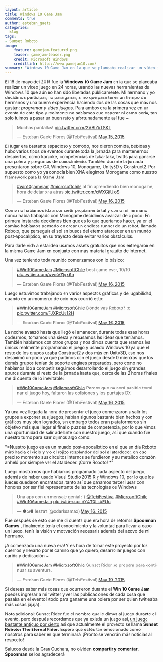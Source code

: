 ```yaml
---
layout: article
title: Windows 10 Game Jam
comments: true
author: esteban_gaete
categories:
- blog
tags:
- Sunset Roboto
image:
    feature: gamejam-featured.png
    teaser: gamejam-teaser.png
    credit: Microsoft Windows
    creditlink: https://www.gamejam10.com/
summary: "Windows 10 Game Jam en la que se planeaba realizar un vídeo juego en 24 horas, usando las nuevas herramientas de Windows ..."
---
```


El 15 de mayo del 2015 fue la **Windows 10 Game Jam** en la que se planeaba 
realizar un vídeo juego en 24 horas, usando las nuevas herramientas de Windows 
10 que aún no han sido liberadas públicamente. Mi hermano y yo decidimos 
participar, no para ganar, si no que para tener un tiempo de hermanos y una 
buena experiencia haciendo dos de las cosas que más nos gustan: *programar y 
vídeo juegos*. Para ambos era la primera vez en un evento de este tipo y 
realmente no sabíamos que esperar ni como sería, tan solo fuimos a pasar 
un buen rato y afortunadamente así fue ~

<blockquote class="twitter-tweet" lang="en"><p lang="es" dir="ltr">Muchas pantallas! <a href="http://t.co/2VBlZbTSKL">pic.twitter.com/2VBlZbTSKL</a></p>&mdash; Esteban Gaete Flores (@TebiFestival) <a href="https://twitter.com/TebiFestival/status/599330951127240704">May 15, 2015</a></blockquote>

El lugar era bastante espacioso y cómodo, nos dieron comida, bebidas y hubo 
varios tipos de eventos durante toda la jornada para mantenernos despiertos, 
como karaoke, competencias de taka-taka, twitts para ganarse una polera y 
preguntas de conocimiento. También durante la jornada presentaron sobre C#, 
Windows 10, Monogame, Unity3D y Construct2. Por supuesto como yo ya conocía 
bien XNA elegimos Monogame como nuestro framework para la Game Jam.

<blockquote class="twitter-tweet" lang="en"><p lang="es" dir="ltr"><a href="https://twitter.com/hashtag/win10gamejam?src=hash">#win10gamejam</a> <a href="https://twitter.com/hashtag/microsoftchile?src=hash">#microsoftchile</a> al fin aprendiendo bien monogame, hora de dejar xna atras <a href="http://t.co/cWXGjiUioS">pic.twitter.com/cWXGjiUioS</a></p>&mdash; Esteban Gaete Flores (@TebiFestival) <a href="https://twitter.com/TebiFestival/status/599372263436193792">May 16, 2015</a></blockquote>

Como no habíamos ido a competir propiamente tal y como mi hermano nunca había 
trabajado con Monogame decidimos avanzar de a poco: En primera instancia 
decidimos bien que es lo que queríamos hacer, ya en el camino habíamos pensado 
en crear un endless runner de un robot, llamado Roboto, que perseguía el sol 
en busca del eterno atardecer en un mundo post-apocalíptico, en su trayecto 
debía evitar varios obstáculos.

Para darle vida a esta idea usamos assets gratuitos que nos entregaron en la 
misma Game Jam en conjunto con más material gratuito de Internet.

Una vez teniendo todo reunido comenzamos con lo básico:

<blockquote class="twitter-tweet" lang="en"><p lang="en" dir="ltr"><a href="https://twitter.com/hashtag/Win10GameJam?src=hash">#Win10GameJam</a> <a href="https://twitter.com/hashtag/MicrosoftChile?src=hash">#MicrosoftChile</a> best game ever, 10/10. <a href="http://t.co/wwsVZjgx6n">pic.twitter.com/wwsVZjgx6n</a></p>&mdash; Esteban Gaete Flores (@TebiFestival) <a href="https://twitter.com/TebiFestival/status/599466342765432832">May 16, 2015</a></blockquote>

Luego estuvimos trabajando en varios aspectos gráficos y de jugabilidad, 
cuando en un momento de ocio nos ocurrió esto:

<blockquote class="twitter-tweet" lang="en"><p lang="es" dir="ltr"><a href="https://twitter.com/hashtag/Win10GameJam?src=hash">#Win10GameJam</a> <a href="https://twitter.com/hashtag/MicrosoftChile?src=hash">#MicrosoftChile</a> Dónde vas Roboto? :c <a href="http://t.co/FJXRcUu12H">pic.twitter.com/FJXRcUu12H</a></p>&mdash; Esteban Gaete Flores (@TebiFestival) <a href="https://twitter.com/TebiFestival/status/599508157535297536">May 16, 2015</a></blockquote>

La noche avanzó hasta que llegó el amanecer, durante todas esas horas 
codeamos, tomamos una siesta y repasamos las ideas que teníamos. También 
hablamos con otros grupos y nos dimos cuenta que éramos los únicos realmente 
programando el juego y usando Windows 10 ya que el resto de los grupos usaba 
Construct2 y dos más en Unity3D, eso nos desanimó un poco ya que partimos con 
el juego desde 0 mientras que los demás grupos tenían de soporte engines 
preparados, pero como no habíamos ido a competir seguimos desarrollando el 
juego sin grandes apuros durante el resto de la jornada hasta que, cerca de 
las 2 horas finales me di cuenta de lo inevitable:

<blockquote class="twitter-tweet" lang="en"><p lang="es" dir="ltr"><a href="https://twitter.com/hashtag/Win10GameJam?src=hash">#Win10GameJam</a> <a href="https://twitter.com/hashtag/MicrosoftChile?src=hash">#MicrosoftChile</a> Parece que no será posible terminar el juego hoy, faltaron las colisiones y los puntajes DX</p>&mdash; Esteban Gaete Flores (@TebiFestival) <a href="https://twitter.com/TebiFestival/status/599659452304855041">May 16, 2015</a></blockquote>

Ya una vez llegada la hora de presentar el juego comenzaron a salir los grupos 
a exponer sus juegos, habían algunos bastante bien hechos y con gráficos muy 
bien logrados, sin embargo todos eran plataformeros sin objetivo más que 
llegar al final o puzzles de competencia, por lo que vimos una oportunidad de 
salir adelante con nuestro juego, así que cuando fue nuestro turno para salir 
dijimos algo como:

"*Nuestro juego es en un mundo post-apocalíptico en el que un día Roboto miró 
hacia el cielo y vio el rojizo resplandor del sol al atardecer, en ese preciso 
momento sus circuitos internos se fundieron y su metálico corazón anheló por 
siempre ver el atardecer. ¡Corre Roboto! *"

Luego mostramos que habíamos programado cada aspecto del juego, además de 
haber usado Visual Studio 2015 R y Windows 10, por lo que los jueces quedaron 
encantados, tanto así que ganamos tercer lugar con honores por ser fiel 
representante de las tecnologías de Windows <i class="fa fa-smile-o"></i>

<blockquote class="twitter-tweet" lang="en"><p lang="es" dir="ltr">Una app con un mensaje genial :&#39;) <a href="https://twitter.com/TebiFestival">@TebiFestival</a> <a href="https://twitter.com/hashtag/MicrosoftChile?src=hash">#MicrosoftChile</a> <a href="https://twitter.com/hashtag/Win10GameJam?src=hash">#Win10GameJam</a> <a href="http://t.co/Y4T0LsbEUc">pic.twitter.com/Y4T0LsbEUc</a></p>&mdash; ●ω● leѕтaт (@xdarksamax) <a href="https://twitter.com/xdarksamax/status/599689170303455232">May 16, 2015</a></blockquote>

Fue después de esto que me di cuenta que era hora de retomar **Spoonman Games**
, finalmente tenía el conocimiento y la voluntad para llevar a cabo un juego, 
tenía la visión y motivación necesaria además del apoyo de mi hermano.

¡A comenzado una nueva era! Y es hora de tomar este proyecto por los cuernos y 
llevarlo por el camino que yo quiero, desarrollar juegos con cariño y 
dedicación ~

<blockquote class="twitter-tweet" lang="en"><p lang="pt" dir="ltr"><a href="https://twitter.com/hashtag/Win10GameJam?src=hash">#Win10GameJam</a> <a href="https://twitter.com/hashtag/MicrosoftChile?src=hash">#MicrosoftChile</a> Sunset Rider se prepara para continuar su aventura.</p>&mdash; Esteban Gaete Flores (@TebiFestival) <a href="https://twitter.com/TebiFestival/status/600513733161549824">May 19, 2015</a></blockquote>

Si deseas saber más cosas que ocurrieron durante el **Win 10 Game Jam** puedes 
ingresar a mi twitter y ver las publicaciones de cada cosa que pasaba en el 
evento! (todo para ganarme una polera por ser quien twitteaba más cosas 
jajaja).

Nota adicional: Sunset Rider fue el nombre que le dimos al juego durante el 
evento, pero después recordamos que ya existía un juego así, [un juego 
bastante antiguo por cierto](http://en.wikipedia.org/wiki/Sunset_Riders) así 
que actualmente el proyecto se llama **Sunset Roboto: The Eternal Rider**.
Espero que estés tan emocionado como nosotros para saber en que terminará. 
¡Pronto se vendrán más noticias al respecto!

Saludos desde la Gran Cuchara, no olviden **compartir y comentar**. **Spoonman** se los agradecerá.

<script async src="//platform.twitter.com/widgets.js" charset="utf-8"></script>